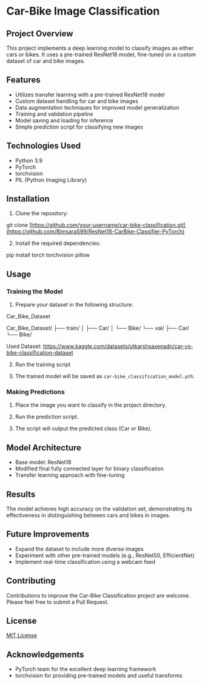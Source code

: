 # Car-Bike Image Classification

## Project Overview
This project implements a deep learning model to classify images as either cars or bikes. It uses a pre-trained ResNet18 model, fine-tuned on a custom dataset of car and bike images.

## Features
- Utilizes transfer learning with a pre-trained ResNet18 model
- Custom dataset handling for car and bike images
- Data augmentation techniques for improved model generalization
- Training and validation pipeline
- Model saving and loading for inference
- Simple prediction script for classifying new images

## Technologies Used
- Python 3.9
- PyTorch
- torchvision
- PIL (Python Imaging Library)

## Installation

1. Clone the repository:

git clone [https://github.com/your-username/car-bike-classification.git](https://github.com/BimsaraS99/ResNet18-CarBike-Classifier-PyTorch)

2. Install the required dependencies:

pip install torch torchvision pillow


## Usage

### Training the Model

1. Prepare your dataset in the following structure:

Car_Bike_Dataset

Car_Bike_Dataset/
├── train/
│   ├── Car/
│   └── Bike/
└── val/
    ├── Car/
    └── Bike/

Used Dataset: https://www.kaggle.com/datasets/utkarshsaxenadn/car-vs-bike-classification-dataset

2. Run the training script

3. The trained model will be saved as `car-bike_classification_model.pth`.

### Making Predictions

1. Place the image you want to classify in the project directory.

2. Run the prediction script.

3. The script will output the predicted class (Car or Bike).

## Model Architecture
- Base model: ResNet18
- Modified final fully connected layer for binary classification
- Transfer learning approach with fine-tuning

## Results
The model achieves high accuracy on the validation set, demonstrating its effectiveness in distinguishing between cars and bikes in images.

## Future Improvements
- Expand the dataset to include more diverse images
- Experiment with other pre-trained models (e.g., ResNet50, EfficientNet)
- Implement real-time classification using a webcam feed

## Contributing
Contributions to improve the Car-Bike Classification project are welcome. Please feel free to submit a Pull Request.

## License
[MIT License](https://opensource.org/licenses/MIT)

## Acknowledgements
- PyTorch team for the excellent deep learning framework
- torchvision for providing pre-trained models and useful transforms
